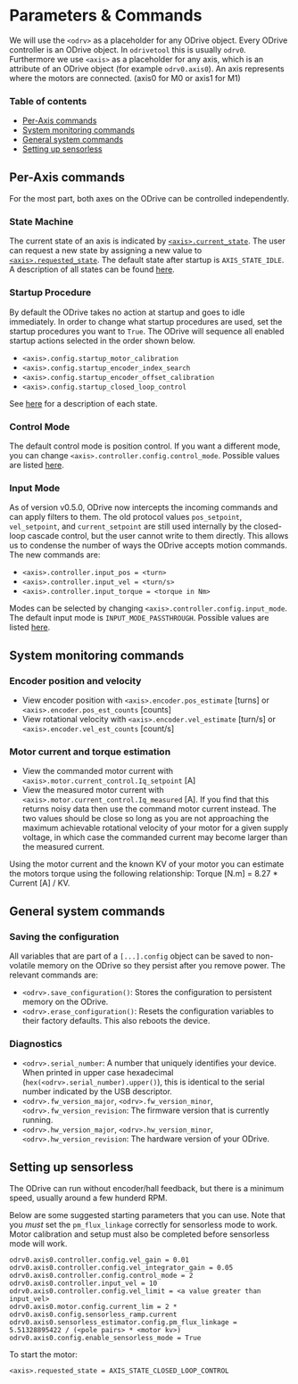 # Parameters & Commands

We will use the `<odrv>` as a placeholder for any ODrive object. Every ODrive controller is an ODrive object. In `odrivetool` this is usually `odrv0`. Furthermore we use `<axis>` as a placeholder for any axis, which is an attribute of an ODrive object (for example `odrv0.axis0`). An axis represents where the motors are connected. (axis0 for M0 or axis1 for M1)

### Table of contents
<!-- TOC depthFrom:2 depthTo:2 -->

- [Per-Axis commands](#per-axis-commands)
- [System monitoring commands](#system-monitoring-commands)
- [General system commands](#general-system-commands)
- [Setting up sensorless](#setting-up-sensorless)

<!-- /TOC -->

## Per-Axis commands

For the most part, both axes on the ODrive can be controlled independently.

### State Machine

The current state of an axis is indicated by [`<axis>.current_state`](api/odrive.axis#current_state). The user can request a new state by assigning a new value to [`<axis>.requested_state`](api/odrive.axis#current_state). The default state after startup is `AXIS_STATE_IDLE`. A description of all states can be found [here](api/odrive.axis.axisstate).


### Startup Procedure

By default the ODrive takes no action at startup and goes to idle immediately.
In order to change what startup procedures are used, set the startup procedures you want to `True`.
The ODrive will sequence all enabled startup actions selected in the order shown below.

* `<axis>.config.startup_motor_calibration`
* `<axis>.config.startup_encoder_index_search`
* `<axis>.config.startup_encoder_offset_calibration`
* `<axis>.config.startup_closed_loop_control`

See [here](api/odrive.axis.axisstate) for a description of each state.

### Control Mode
The default control mode is position control.
If you want a different mode, you can change `<axis>.controller.config.control_mode`.
Possible values are listed [here](api/odrive.axis.controller.controlmode).

### Input Mode

As of version v0.5.0, ODrive now intercepts the incoming commands and can apply filters to them. The old protocol values `pos_setpoint`, `vel_setpoint`, and `current_setpoint` are still used internally by the closed-loop cascade control, but the user cannot write to them directly.  This allows us to condense the number of ways the ODrive accepts motion commands. The new commands are:

* `<axis>.controller.input_pos = <turn>`
* `<axis>.controller.input_vel = <turn/s>`
* `<axis>.controller.input_torque = <torque in Nm>`

Modes can be selected by changing `<axis>.controller.config.input_mode`.
The default input mode is `INPUT_MODE_PASSTHROUGH`.
Possible values are listed [here](api/odrive.axis.controller.inputmode).

## System monitoring commands

### Encoder position and velocity
* View encoder position with `<axis>.encoder.pos_estimate` [turns] or `<axis>.encoder.pos_est_counts` [counts]
* View rotational velocity with `<axis>.encoder.vel_estimate` [turn/s] or `<axis>.encoder.vel_est_counts` [count/s]

### Motor current and torque estimation
* View the commanded motor current with `<axis>.motor.current_control.Iq_setpoint` [A] 
* View the measured motor current with `<axis>.motor.current_control.Iq_measured` [A]. If you find that this returns noisy data then use the command motor current instead. The two values should be close so long as you are not approaching the maximum achievable rotational velocity of your motor for a given supply voltage, in which case the commanded current may become larger than the measured current. 

Using the motor current and the known KV of your motor you can estimate the motors torque using the following relationship: Torque [N.m] = 8.27 * Current [A] / KV. 

## General system commands

### Saving the configuration

All variables that are part of a `[...].config` object can be saved to non-volatile memory on the ODrive so they persist after you remove power. The relevant commands are:

 * `<odrv>.save_configuration()`: Stores the configuration to persistent memory on the ODrive.
 * `<odrv>.erase_configuration()`: Resets the configuration variables to their factory defaults. This also reboots the device.

### Diagnostics

 * `<odrv>.serial_number`: A number that uniquely identifies your device. When printed in upper case hexadecimal (`hex(<odrv>.serial_number).upper()`), this is identical to the serial number indicated by the USB descriptor.
 * `<odrv>.fw_version_major`, `<odrv>.fw_version_minor`, `<odrv>.fw_version_revision`: The firmware version that is currently running.
 * `<odrv>.hw_version_major`, `<odrv>.hw_version_minor`, `<odrv>.hw_version_revision`: The hardware version of your ODrive.

## Setting up sensorless
The ODrive can run without encoder/hall feedback, but there is a minimum speed, usually around a few hunderd RPM.

Below are some suggested starting parameters that you can use. Note that you _must_ set the `pm_flux_linkage` correctly for sensorless mode to work. Motor calibration and setup must also be completed before sensorless mode will work.

```
odrv0.axis0.controller.config.vel_gain = 0.01
odrv0.axis0.controller.config.vel_integrator_gain = 0.05
odrv0.axis0.controller.config.control_mode = 2
odrv0.axis0.controller.input_vel = 10
odrv0.axis0.controller.config.vel_limit = <a value greater than input_vel>
odrv0.axis0.motor.config.current_lim = 2 * odrv0.axis0.config.sensorless_ramp.current
odrv0.axis0.sensorless_estimator.config.pm_flux_linkage = 5.51328895422 / (<pole pairs> * <motor kv>)
odrv0.axis0.config.enable_sensorless_mode = True
```

To start the motor:
```
<axis>.requested_state = AXIS_STATE_CLOSED_LOOP_CONTROL
```
